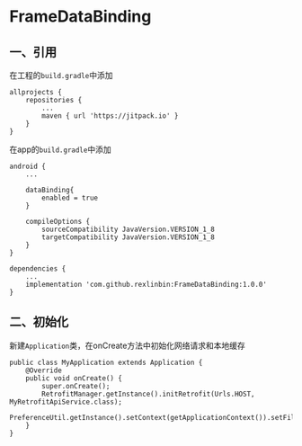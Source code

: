 # FrameDataBinding

## 一、引用
在工程的`build.gradle`中添加
```
allprojects {
    repositories {
        ...
        maven { url 'https://jitpack.io' }
    }
}
```
在app的`build.gradle`中添加

```
android {
    ...
    
    dataBinding{
        enabled = true
    }

    compileOptions {
        sourceCompatibility JavaVersion.VERSION_1_8
        targetCompatibility JavaVersion.VERSION_1_8
    }
}

dependencies {
    ...
    implementation 'com.github.rexlinbin:FrameDataBinding:1.0.0'
}
```
## 二、初始化

新建`Application`类，在onCreate方法中初始化网络请求和本地缓存
```
public class MyApplication extends Application {
    @Override
    public void onCreate() {
        super.onCreate();
        RetrofitManager.getInstance().initRetrofit(Urls.HOST, MyRetrofitApiService.class);
        PreferenceUtil.getInstance().setContext(getApplicationContext()).setFileName("my");
    }
}
```



